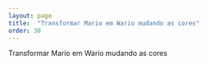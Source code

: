 ```yaml
---
layout: page
title:  "Transformar Mario em Wario mudando as cores"
order: 30
---
```


Transformar Mario em Wario mudando as cores